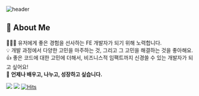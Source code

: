 



![header](https://capsule-render.vercel.app/api?type=soft&color=auto&height=200&section=header&text=Hello,%20I'm%20SANGJO%20🧑‍💻&fontSize=30&animation=twinkling)

## 🙋 About Me
<p>
🧑🏻‍💻 유저에게 좋은 경험을 선사하는 FE 개발자가 되기 위해 노력합니다.<br>
💡 개발 과정에서 다양한 고민을 마주하는 것, 그리고 그 고민을 해결하는 것을 좋아해요.<br>
👍 좋은 코드에 대한 고민에 더해서, 비즈니스적 임팩트까지 신경쓸 수 있는 개발자가 되고 싶어요!<br>
🌱 <b>언제나 배우고, 나누고, 성장하고 싶습니다.</b>
</p>


<a href="https://www.sjoleee.info" target="_blank"><img src="https://img.shields.io/badge/RESUME-129900?style=flat" /></a>
<a href="https://www.blog.sjoleee.info" target="_blank"><img src="https://img.shields.io/badge/BLOG-F64714?style=flat" /></a>
[![Hits](https://hits.sh/github.com/sjoleee.svg?label=%F0%9F%90%B6&color=0cc9fd&labelColor=daf6ff)](https://hits.sh/github.com/sjoleee/)


